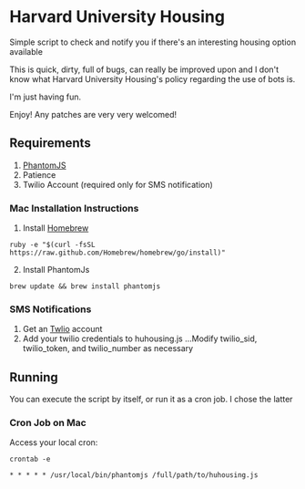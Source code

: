Harvard University Housing
=========

Simple script to check and notify you if there's an interesting housing option available

This is quick, dirty, full of bugs, can really be improved upon and I don't know what Harvard University Housing's policy regarding the use of bots is.

I'm just having fun.

Enjoy! Any patches are very very welcomed!

## Requirements
1. [PhantomJS](http://phantomjs.org)
2. Patience
3. Twilio Account (required only for SMS notification)

### Mac Installation Instructions
1. Install [Homebrew](http://brew.sh/)
```
ruby -e "$(curl -fsSL https://raw.github.com/Homebrew/homebrew/go/install)"
```
2. Install PhantomJs
```
brew update && brew install phantomjs
```

### SMS Notifications
1. Get an [Twlio](http://twilio.com) account
2. Add your twilio credentials to huhousing.js
...Modify twilio_sid, twilio_token, and twilio_number as necessary

## Running
You can execute the script by itself, or run it as a cron job. I chose the latter
### Cron Job on Mac
Access your local cron:
```
crontab -e
```

```cron
* * * * * /usr/local/bin/phantomjs /full/path/to/huhousing.js
```
